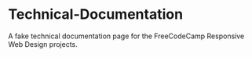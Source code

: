 # Technical-Documentation

A fake technical documentation page for the FreeCodeCamp Responsive Web Design projects.
